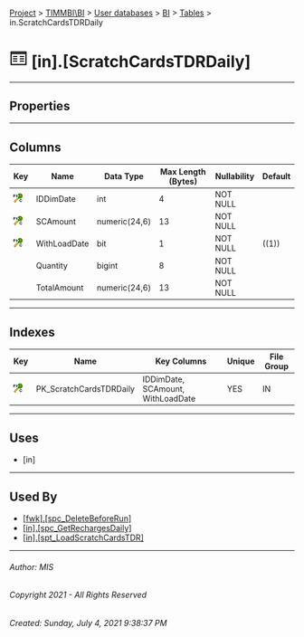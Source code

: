 #### 

[Project](../../../../index.md) > [TIMMBI\\BI](../../../index.md) > [User databases](../../index.md) > [BI](../index.md) > [Tables](Tables.md) > in.ScratchCardsTDRDaily

# ![Tables](../../../../Images/Table32.png) [in].[ScratchCardsTDRDaily]

---

## <a name="#properties"></a>Properties



---

## <a name="#columns"></a>Columns

| Key | Name | Data Type | Max Length (Bytes) | Nullability | Default |
|---|---|---|---|---|---|
| [![Cluster Primary Key PK_ScratchCardsTDRDaily: IDDimDate\SCAmount\WithLoadDate](../../../../Images/pkcluster.png)](#indexes) | IDDimDate | int | 4 | NOT NULL |  |
| [![Cluster Primary Key PK_ScratchCardsTDRDaily: IDDimDate\SCAmount\WithLoadDate](../../../../Images/pkcluster.png)](#indexes) | SCAmount | numeric(24,6) | 13 | NOT NULL |  |
| [![Cluster Primary Key PK_ScratchCardsTDRDaily: IDDimDate\SCAmount\WithLoadDate](../../../../Images/pkcluster.png)](#indexes) | WithLoadDate | bit | 1 | NOT NULL | ((1)) |
|  | Quantity | bigint | 8 | NOT NULL |  |
|  | TotalAmount | numeric(24,6) | 13 | NOT NULL |  |


---

## <a name="#indexes"></a>Indexes

| Key | Name | Key Columns | Unique | File Group |
|---|---|---|---|---|
| [![Cluster Primary Key PK_ScratchCardsTDRDaily: IDDimDate\SCAmount\WithLoadDate](../../../../Images/pkcluster.png)](#indexes) | PK_ScratchCardsTDRDaily | IDDimDate, SCAmount, WithLoadDate | YES | IN |


---

## <a name="#uses"></a>Uses

* [in]


---

## <a name="#usedby"></a>Used By

* [[fwk].[spc_DeleteBeforeRun]](../Programmability/Stored_Procedures/spc_DeleteBeforeRun.md)
* [[in].[spc_GetRechargesDaily]](../Programmability/Stored_Procedures/spc_GetRechargesDaily.md)
* [[in].[spt_LoadScratchCardsTDR]](../Programmability/Stored_Procedures/spt_LoadScratchCardsTDR.md)


---

###### Author:  MIS

###### Copyright 2021 - All Rights Reserved

###### Created: Sunday, July 4, 2021 9:38:37 PM

